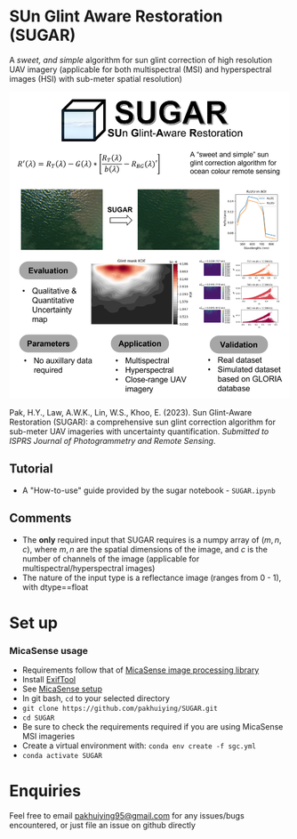 # SUn Glint Aware Restoration (SUGAR)

A *sweet, and simple* algorithm for sun glint correction of high resolution UAV imagery (applicable for both multispectral (MSI) and hyperspectral images (HSI) with sub-meter spatial resolution)

![SUGAR](images/sugar_graphical_abstract.jpg)

Pak, H.Y., Law, A.W.K., Lin, W.S., Khoo, E. (2023). Sun Glint-Aware Restoration (SUGAR): 
a comprehensive sun glint correction algorithm for sub-meter UAV imageries with uncertainty quantification. *Submitted to ISPRS Journal of Photogrammetry and Remote Sensing*.

## Tutorial

- A "How-to-use" guide provided by the sugar notebook - `SUGAR.ipynb`

## Comments

- The **only** required input that SUGAR requires is a numpy array of $(m,n,c)$, where $m, n$ are the spatial dimensions of the image, and $c$ is the number of channels of the image (applicable for multispectral/hyperspectral images)
- The nature of the input type is a reflectance image (ranges from 0 - 1), with dtype==float

# Set up
### MicaSense usage
- Requirements follow that of [MicaSense image processing library](https://github.com/micasense/imageprocessing)
- Install [ExifTool](https://exiftool.org/)
- See [MicaSense setup](https://github.com/micasense/imageprocessing/blob/master/MicaSense%20Image%20Processing%20Setup.ipynb)
- In git bash, `cd` to your selected directory
- `git clone https://github.com/pakhuiying/SUGAR.git`
- `cd SUGAR`
- Be sure to check the requirements required if you are using MicaSense MSI imageries
- Create a virtual environment with: `conda env create -f sgc.yml`
-  `conda activate SUGAR`

# Enquiries
Feel free to email pakhuiying95@gmail.com for any issues/bugs encountered, or just file an issue on github directly
